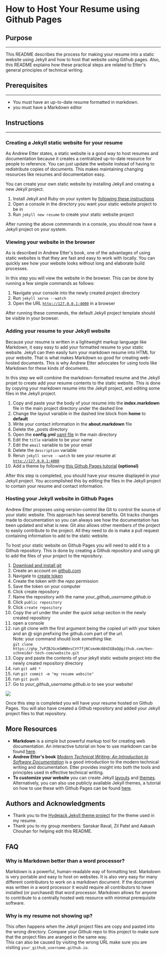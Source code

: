 # **How to Host Your Resume using Github Pages**
## **Purpose**
----------
This README describes the process for making your resume into a static website using Jekyll and how to host that website using Github pages. Also, this README explains how these practical steps are related to Etter's general principles of technical writing.

## **Prerequisites**
-----------
- You must have an up-to-date resume formatted in markdown.
- you must have a Markdown editor

## **Instructions**
-----------
### **Creating a Jekyll static website for your resume**
 As Andrew Etter states, a static website is a good way to host resumes and documentation because it creates a centralized up-to-date resource for people to reference. You can just update the website instead of having to redistribute copies of documents. This makes maintaining changing resources like resumes and documentation easy.  
   
You can create your own static website by installing Jekyll and creating a new Jekyll project.  

1. Install Jekyll and Ruby on your system by [following these instructions](https://jekyllrb.com/docs/installation/)  
2. Open a console in the directory you want your static website project to be in
3. Run `jekyll new resume` to create your static website project  

After running the above commmands in a console, you should now have a Jekyll project on your system.  

### **Viewing your website in the browser**  
As is described in Andrew Etter's book, one of the advantages of using static websites is that they are fast and easy to work with locally. You can quickly see how your website looks without long and elaborate build processes.    

In this step you will view the website in the browser. This can be done by running a few simple commands as follows: 

1. Navigate your console into the newly created project directory  
2. Run `jekyll serve --watch`  
3. Open the URL [`http://127.0.0.1:4000`](http://127.0.0.1:4000) in a browser  

After running these commands, the default Jekyll project template should be visible in your browser.

### **Adding your resume to your Jekyll website**  
Because your resume is written in a lightweight markup language like Markdown, it easy easy to add your formatted resume to your static website. Jekyll can then easily turn your markdown resume into HTML for your website. That is what makes Markdown so good for creating web-hosted documents. This is why Andrew Etter advocates for using tools like Markdown for these kinds of documents.

 In this step we will combine the markdown-formatted resume and the Jekyll projet to create add your resume contents to the static website. This is done by copying your markdown resume into the Jekyll project, and editing some files in the Jekyll project.

1. Copy and paste your the body of your resume into the **index.markdown** file in the main project directory under the dashed line
2. Change the layout variable in the dashed line block from **home** to **default**
4. Write your contact information in the **about.markdown** file
4. Delete the _posts directory
5. Open the **config.yml** [yaml file](https://www.cloudbees.com/blog/yaml-tutorial-everything-you-need-get-started) in the main directory
6. Edit the `title` variable to be your name
7. Edit the `email` variable to be your email  
8. Delete the `description` variable
9. Rerun `jekyll serve --watch` to see your resume at [`http://127.0.0.1:4000`](http://127.0.0.1:4000)
10. Add a theme by following [this Github Pages tutorial](https://docs.github.com/en/pages/setting-up-a-github-pages-site-with-jekyll/adding-a-theme-to-your-github-pages-site-using-jekyll) **(optional)**    

After this step is completed, you should have your resume displayed in your Jekyll project. You accomplished this by editing the files in the Jekyll project to contain your resume and contact information.  

### **Hosting your Jekyll website in Github Pages**
Andrew Etter proposes using version-control like Git to control the source of your static website. This approach has several benefits. Git tracks changes made to documentation so you can always see how the documentation has been updated and what is new. Git also allows other members of the project to easily contribute to the project. All they need to do is make a pull request containing information to add to the static website.  

To host your static website on Github Pages you will need to add it to a Github repository. This is done by creating a Github repository and using git to add the files of your project to the repository.  

1. [Download and install git](https://git-scm.com/downloads)
1. Create an account on [github.com](https://github.com/)
2. Navigate to [create token](https://github.com/settings/tokens/new)
2. Create the token with the *repo* permission
4. Save the token on your computer
2. Click create repository
3. Name the repository with the name *your_github_username.github.io*
4. Click `public repository`
5. Click `create repository`
8. Copy the url under the under the *quick setup* section in the newly created repository
9. open a console
10. run git clone with the first argument being the copied url with your token and an @ sign prefixing the github.com part of the url.  
Note: your command should look *something* like:  
`git clone https://ghp_7vPZBJGcmSWN0nsCVY7fjNCsmxWc6B4IGBaQ@github.com/ben-schneider-tech-com/website.git`  
11. Copy and paste the contents of your jekyll static website project into the newly created repository directory
12. run `git add *`
13. run `git commit -m "my resume website"`
14. run `git push`
15. Go to *your_github_username.github.io* to see your website!
  
![](https://github.com/ben-schneider-tech-com/ben-schneider-tech-com.github.io/blob/main/my_resume_demo.gif)  
  
Once this step is completed you will have your resume hosted on Github Pages. You will also have created a Github repository and added your Jekyll project files to that repository.  

## **More Resources**   
- **Markdown** is a simple but powerful markup tool for creating web documentation. An interactive tutorial on how to use markdown can be found [here](https://www.markdowntutorial.com/).  
- **Andrew Etter's book** [*Modern Technical Writing: An Introduction to Software Documentation*](https://www.amazon.ca/Modern-Technical-Writing-Introduction-Documentation-ebook/dp/B01A2QL9SS) is a good introduction to the modern technical writing and documentation. Etter provides insight into both the tools and principles used in effective technical writing.  
- **To customize your website** you can create Jekyll [layouts](https://jekyllrb.com/docs/layouts/) and [themes](https://jekyllrb.com/docs/themes/). Alternatively, you can also use publicly available Jekyll themes, a tutorial on how to use these with Github Pages can be found [here](https://docs.github.com/en/pages/setting-up-a-github-pages-site-with-jekyll/adding-a-theme-to-your-github-pages-site-using-jekyll). 

## **Authors and Acknowledgments**
- Thank you to the [Hydejack Jekyll theme project](https://github.com/hydecorp/hydejack) for the theme used in my resume.
- Thank you to my group members: Sanskar Raval, Zil Patel and Aakash Chouhan for helping edit this README.

## **FAQ**

### **Why is Markdown better than a word processor?**
Markdown is a powerful, human-readable way of formatting test. Markdown is very portable and easy to host on websites. It is also very easy for many different contributors to work on a markdown document. If the document was written in a word processor it would require all contributors to have installed (or purchased) that word processor. Markdown allows for anyone to contribute to a centrally hosted web resource with minimal prerequisite software.

### **Why is my resume not showing up?**
This often happens when the Jekyll project files are copy and pasted into the wrong directory. Compare your Github repo to this project to make sure that the project files are aranged in the same way.  
This can also be caused by visiting the wrong URL make sure you are visiting `your_github_username.github.io`.